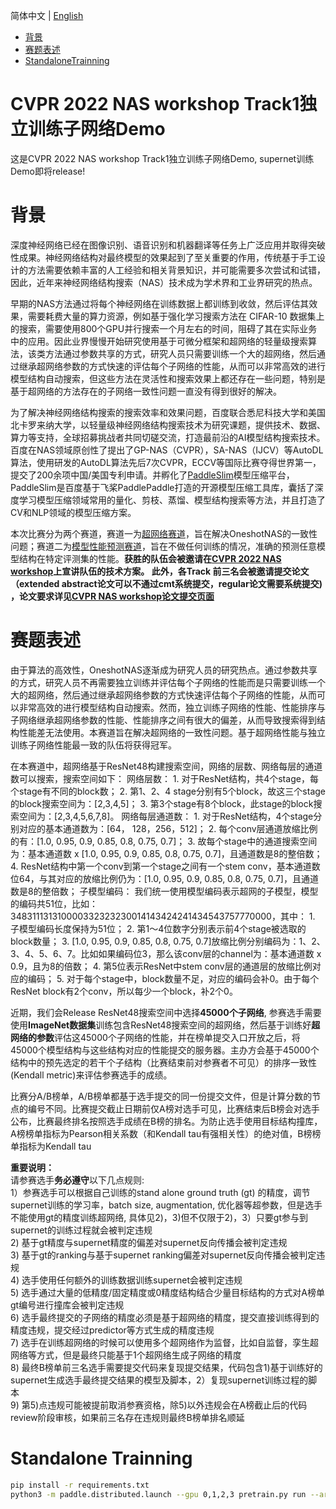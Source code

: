 简体中文 | [English](README.md)


- [背景](#背景)
- [赛题表述](#赛题表述)
- [StandaloneTrainning](#StandaloneTrainning)

# CVPR 2022 NAS workshop Track1独立训练子网络Demo
这是CVPR 2022 NAS workshop Track1独立训练子网络Demo, supernet训练Demo即将release!

# 背景
深度神经网络已经在图像识别、语音识别和机器翻译等任务上广泛应用并取得突破性成果。神经网络结构对最终模型的效果起到了至关重要的作用，传统基于手工设计的方法需要依赖丰富的人工经验和相关背景知识，并可能需要多次尝试和试错，因此，近年来神经网络结构搜索（NAS）技术成为学术界和工业界研究的热点。  

早期的NAS方法通过将每个神经网络在训练数据上都训练到收敛，然后评估其效果，需要耗费大量的算力资源，例如基于强化学习搜索方法在 CIFAR-10 数据集上的搜索，需要使用800个GPU并行搜索一个月左右的时间，阻碍了其在实际业务中的应用。因此业界慢慢开始研究使用基于可微分框架和超网络的轻量级搜索算法，该类方法通过参数共享的方式，研究人员只需要训练一个大的超网络，然后通过继承超网络参数的方式快速的评估每个子网络的性能，从而可以非常高效的进行模型结构自动搜索，但这些方法在灵活性和搜索效果上都还存在一些问题，特别是基于超网络的方法存在的子网络一致性问题一直没有得到很好的解决。  

为了解决神经网络结构搜索的搜索效率和效果问题，百度联合悉尼科技大学和美国北卡罗来纳大学，以轻量级神经网络结构搜索技术为研究课题，提供技术、数据、算力等支持，全球招募挑战者共同切磋交流，打造最前沿的AI模型结构搜索技术。 百度在NAS领域原创性了提出了GP-NAS（CVPR），SA-NAS（IJCV）等AutoDL算法，使用研发的AutoDL算法先后7次CVPR，ECCV等国际比赛夺得世界第一，提交了200余项中国/美国专利申请。并孵化了[PaddleSlim](https://github.com/PaddlePaddle/PaddleSlim)模型压缩平台，PaddleSlim是百度基于飞桨PaddlePaddle打造的开源模型压缩工具库，囊括了深度学习模型压缩领域常用的量化、剪枝、蒸馏、模型结构搜索等方法，并且打造了CV和NLP领域的模型压缩方案。

本次比赛分为两个赛道，赛道一为[超网络赛道](https://aistudio.baidu.com/aistudio/competition/detail/149/0/introduction)，旨在解决OneshotNAS的一致性问题；赛道二为[模型性能预测赛道](https://aistudio.baidu.com/aistudio/competition/detail/150/0/introduction)，旨在不做任何训练的情况，准确的预测任意模型结构在特定评测集的性能。**获胜的队伍会被邀请在[CVPR 2022 NAS workshop](https://www.cvpr-nas.com/)上宣讲队伍的技术方案。 此外，各Track 前三名会被邀请提交论文（extended abstract论文可以不通过cmt系统提交，regular论文需要系统提交) ，论文要求详见[CVPR NAS workshop论文提交页面](https://www.cvpr-nas.com/Paper_Submission)**

# 赛题表述

由于算法的高效性，OneshotNAS逐渐成为研究人员的研究热点。通过参数共享的方式，研究人员不再需要独立训练并评估每个子网络的性能而是只需要训练一个大的超网络，然后通过继承超网络参数的方式快速评估每个子网络的性能，从而可以非常高效的进行模型结构自动搜索。然而，独立训练子网络的性能、性能排序与子网络继承超网络参数的性能、性能排序之间有很大的偏差，从而导致搜索得到结构性能差无法使用。本赛道旨在解决超网络的一致性问题。基于超网络性能与独立训练子网络性能最一致的队伍将获得冠军。  

在本赛道中，超网络基于ResNet48构建搜索空间，网络的层数、网络每层的通道数可以搜索，搜索空间如下：
网络层数：
    1.    对于ResNet结构，共4个stage，每个stage有不同的block数；
    2.    第1、2、4 stage分别有5个block，故这三个stage的block搜索空间为：[2,3,4,5]；
    3.    第3个stage有8个block，此stage的block搜索空间为：[2,3,4,5,6,7,8]。
网络每层通道数：
    1.    对于ResNet结构，4个stage分别对应的基本通道数为：[64， 128，256，512]；
    2.    每个conv层通道放缩比例的有：[1.0, 0.95, 0.9, 0.85, 0.8, 0.75, 0.7]；
    3.    故每个stage中的通道搜索空间为：基本通道数 x [1.0, 0.95, 0.9, 0.85, 0.8, 0.75, 0.7]，且通道数是8的整倍数；
    4.    ResNet结构中第一个conv到第一个stage之间有一个stem conv，基本通道数位64，与其对应的放缩比例仍为：[1.0, 0.95, 0.9, 0.85, 0.8, 0.75, 0.7]，且通道数是8的整倍数；
子模型编码：
我们统一使用模型编码表示超网的子模型，模型的编码共51位，比如：348311131310000332323230014143424241434543757770000，其中：
    1.    子模型编码长度保持为51位；
    2.    第1～4位数字分别表示前4个stage被选取的block数量；
    3.    [1.0, 0.95, 0.9, 0.85, 0.8, 0.75, 0.7]放缩比例分别编码为：1、2、3、4、5、6、7。比如如果编码位3，那么该conv层的channel为：基本通道数 x 0.9，且为8的倍数；
    4.    第5位表示ResNet中stem conv层的通道层的放缩比例对应的编码；
    5.    对于每个stage中，block数量不足，对应的编码会补0。由于每个ResNet block有2个conv，所以每少一个block，补2个0。

近期，我们会Release ResNet48搜索空间中选择**45000个子网络**, 参赛选手需要使用**ImageNet数据集**训练包含ResNet48搜索空间的超网络，然后基于训练好**超网络的参数**评估这45000个子网络的性能，并在榜单提交入口开放之后，将45000个模型结构与这些结构对应的性能提交的服务器。主办方会基于45000个结构中的预先选定的若干个子结构（比赛结束前对参赛者不可见）的排序一致性(Kendall metric)来评估参赛选手的成绩。  

比赛分A/B榜单，A/B榜单都基于选手提交的同一份提交文件，但是计算分数的节点的编号不同。比赛提交截止日期前仅A榜对选手可见，比赛结束后B榜会对选手公布，比赛最终排名按照选手成绩在B榜的排名。为防止选手使用目标结构撞库，A榜榜单指标为Pearson相关系数（和Kendall tau有强相关性）的绝对值，B榜榜单指标为Kendall tau

**重要说明：**  
请参赛选手**务必遵守**以下几点规则:  
1）参赛选手可以根据自己训练的stand alone ground truth (gt) 的精度，调节supernet训练的学习率，batch size, augmentation, 优化器等超参数，但是选手不能使用gt的精度训练超网络, 具体见2)，3)但不仅限于2)，3）只要gt参与到supernet的训练过程就会被判定违规  
2) 基于gt精度与supernet精度的偏差对supernet反向传播会被判定违规  
3) 基于gt的ranking与基于supernet ranking偏差对supernet反向传播会被判定违规  
4) 选手使用任何额外的训练数据训练supernet会被判定违规  
5) 选手通过大量的低精度/固定精度或0精度结构结合少量目标结构的方式对A榜单gt编号进行撞库会被判定违规  
6) 选手最终提交的子网络的精度必须是基于超网络的精度，提交直接训练得到的精度违规，提交经过predictor等方式生成的精度违规  
7) 选手在训练超网络的时候可以使用多个超网络作为监督，比如自监督，孪生超网络等方式，但是最终只能基于1个超网络生成子网络的精度  
8) 最终B榜单前三名选手需要提交代码来复现提交结果，代码包含1)基于训练好的supernet生成选手最终提交结果的模型及脚本，2）复现supernet训练过程的脚本  
9) 第5)点违规可能被提前取消参赛资格，除5)以外违规会在A榜截止后的代码review阶段审核，如果前三名存在违规则最终B榜单排名顺延  

# Standalone Trainning

```bash
pip install -r requirements.txt
python3 -m paddle.distributed.launch --gpu 0,1,2,3 pretrain.py run --arch 1245211121000000133323130054242414240000007424000000 --image_dir /root/paddlejob/workspace/env_run/data/ILSVRC2012/ --batch_size 256 --max_epoch 90 --warmup 1 > 1245211121000000133323130054242414240000007424000000.log
``` 

